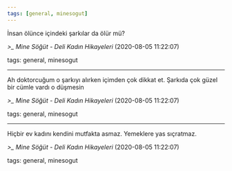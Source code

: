 ```yaml
---
tags: [general, minesogut]
---
```


İnsan ölünce içindeki şarkılar da ölür mü?

*>_ Mine Söğüt - Deli Kadın Hikayeleri* (2020-08-05 11:22:07)

tags: general, minesogut

---

Ah doktorcuğum o şarkıyı alırken içimden çok dikkat et. Şarkıda çok güzel bir cümle vardı o düşmesin

*>_ Mine Söğüt - Deli Kadın Hikayeleri* (2020-08-05 11:22:07)

tags: general, minesogut

---

Hiçbir ev kadını kendini mutfakta asmaz. Yemeklere yas sıçratmaz.

*>_ Mine Söğüt - Deli Kadın Hikayeleri* (2020-08-05 11:22:07)

tags: general, minesogut

